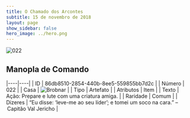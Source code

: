 ```yaml
---
title: O Chamado dos Arcontes
subtitle: 15 de novembro de 2018
layout: page
show_sidebar: false
hero_image: ../hero.png
---
```


![022](https://cdn.keyforgegame.com/media/card_front/pt/341_022_5F6F47CPQM7J_pt.png)

## Manopla de Comando

|----|----|
| ID | 86db8510-2854-440b-8ee5-559855bb7d2c |
| Número | 022 |
| Casa | ![Brobnar](https://archonarcana.com/images/thumb/e/e0/Brobnar.png/22px-Brobnar.png "Brobnar") |
| Tipo | Artefato |
| Atributos | Item |
| Texto | Ação: Prepare e lute com uma criatura amiga. |
| Raridade | Comum |
| Dizeres | “Eu disse: ‘leve-me ao seu líder’;  e tomei um soco na cara.” – Capitão Val Jericho |

